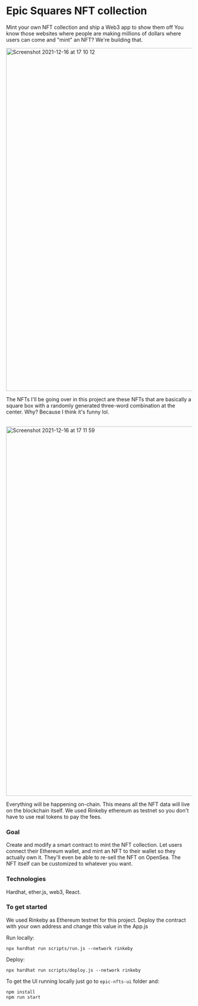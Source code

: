 # Epic Squares NFT collection

Mint your own NFT collection and ship a Web3 app to show them off
You know those websites where people are making millions of dollars where users can come and "mint" an NFT? We're building that.

<img width="930" alt="Screenshot 2021-12-16 at 17 10 12" src="https://user-images.githubusercontent.com/32134460/146407320-9b226caa-bfef-4bac-b49a-cfb6b8c941d6.png"><br />

The NFTs I'll be going over in this project are these NFTs that are basically a square box with a randomly generated three-word combination at the center. Why? Because I think it's funny lol.<br /><br />

<img width="1002" alt="Screenshot 2021-12-16 at 17 11 59" src="https://user-images.githubusercontent.com/32134460/146407613-8051c20e-6868-4f86-9a19-88ba3e4c2e59.png">

Everything will be happening on-chain. This means all the NFT data will live on the blockchain itself. We used Rinkeby ethereum as testnet so you don't have to use real tokens to pay the fees.

### Goal

Create and modify a smart contract to mint the NFT collection.
Let users connect their Ethereum wallet, and mint an NFT to their wallet so they actually own it. They'll even be able to re-sell the NFT on OpenSea. The NFT itself can be customized to whatever you want.

### Technologies

Hardhat, ether.js, web3, React.

### To get started

We used Rinkeby as Ethereum testnet for this project.
Deploy the contract with your own address and change this value in the App.js

Run locally:

```
npx hardhat run scripts/run.js --network rinkeby
```

Deploy:

```
npx hardhat run scripts/deploy.js --network rinkeby
```

To get the UI running locally just go to `epic-nfts-ui` folder and:

```
npm install
npm run start
```
